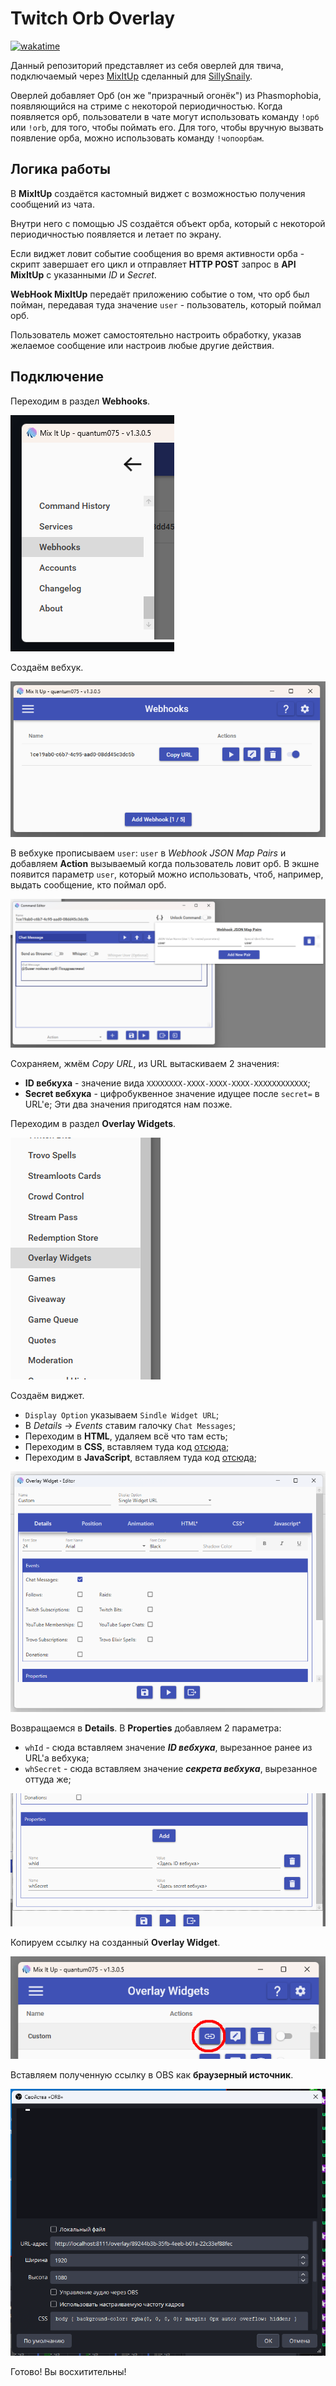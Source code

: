 # Twitch Orb Overlay

[![wakatime](https://wakatime.com/badge/github/Quantum-0/ttv-orb-overlay.svg)](https://wakatime.com/badge/github/Quantum-0/ttv-orb-overlay)

Данный репозиторий представляет из себя оверлей для твича, подключаемый через [MixItUp](https://github.com/SaviorXTanren/mixer-mixitup) сделанный для [SillySnaily](https://www.twitch.tv/sillysnaily).

Оверлей добавляет Орб (он же "призрачный огонёк") из Phasmophobia, появляющийся на стриме с некоторой периодичностью.
Когда появляется орб, пользователи в чате могут использовать команду `!орб` или `!orb`, для того, чтобы поймать его.
Для того, чтобы вручную вызвать появление орба, можно использовать команду `!чопоорбам`.

## Логика работы

В **MixItUp** создаётся кастомный виджет с возможностью получения сообщений из чата.

Внутри него с помощью JS создаётся объект орба, который с некоторой периодичностью появляется и летает по экрану.

Если виджет ловит событие сообщения во время активности орба - скрипт завершает его цикл и отправляет **HTTP POST** запрос в **API MixItUp** с указанными *ID* и *Secret*.

**WebHook MixItUp** передаёт приложению событие о том, что орб был пойман, передавая туда значение `user` - пользователь, который поймал орб.

Пользователь может самостоятельно настроить обработку, указав желаемое сообщение или настроив любые другие действия.

## Подключение

Переходим в раздел **Webhooks**.

![Step 1](doc/step1.png)

Создаём вебхук.

![Step 2](doc/step2.png)

В вебхуке прописываем `user`: `user` в *Webhook JSON Map Pairs* и добавляем **Action** вызываемый когда пользователь ловит орб. В экшне появится параметр `user`, который можно использовать, чтоб, например, выдать сообщение, кто поймал орб.

![Step 3](doc/step3.png)

Сохраняем, жмём *Copy URL*, из URL вытаскиваем 2 значения:
- **ID вебкуха** - значение вида `XXXXXXXX-XXXX-XXXX-XXXX-XXXXXXXXXXXX`;
- **Secret вебхука** - цифробуквенное значение идущее после `secret=` в URL'е;
Эти два значения пригодятся нам позже.

Переходим в раздел **Overlay Widgets**.

![Step 4](doc/step4.png)

Создаём виджет.
- `Display Option` указываем `Sindle Widget URL`;
- В *Details* -> *Events* ставим галочку `Chat Messages`;
- Переходим в **HTML**, удаляем всё что там есть;
- Переходим в **CSS**, вставляем туда код [отсюда](orb.css);
- Переходим в **JavaScript**, вставляем туда код [отсюда](orb.js);

![Step 5](doc/step5.png)

Возвращаемся в **Details**. В **Properties** добавляем 2 параметра:
- `whId` - сюда вставляем значение ***ID вебхука***, вырезанное ранее из URL'а вебхука;
- `whSecret` - сюда вставляем значение ***секрета вебхука***, вырезанное оттуда же;

![Step 6](doc/step6.png)

Копируем ссылку на созданный **Overlay Widget**.

![Step 7](doc/step7.png)

Вставляем полученную ссылку в OBS как **браузерный источник**.

![Step 8](doc/step8.png)

Готово! Вы восхитительны!
